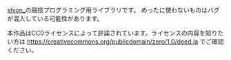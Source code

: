 [shion_](https://codeforces.com/profile/shion_)の競技プログラミング用ライブラリです。
めったに使わないものはバグが混入している可能性があります。

本作品はCC0ライセンスによって許諾されています。ライセンスの内容を知りたい方は https://creativecommons.org/publicdomain/zero/1.0/deed.ja でご確認ください。